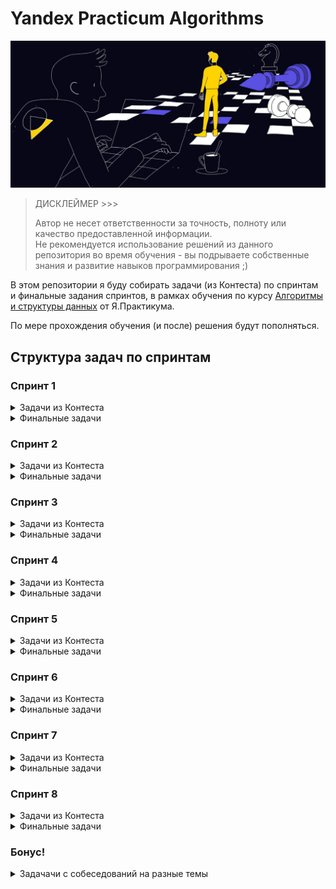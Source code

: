 # Yandex Practicum Algorithms

![IMG](docs/hero-image.jpg)

> ДИСКЛЕЙМЕР >>>
> 
> Автор не несет ответственности за точность, полноту или качество предоставленной информации.<br>
> Не рекомендуется использование решений из данного репозитория во время обучения - вы подрываете
> собственные знания и развитие навыков программирования ;)

В этом репозитории я буду собирать задачи (из Контеста) по спринтам и финальные задания спринтов, 
в рамках обучения по курсу [Алгоритмы и структуры данных](https://practicum.yandex.ru/algorithms/) от Я.Практикума.

По мере прохождения обучения (и после) решения будут пополняться.

## Структура задач по спринтам

### Спринт 1

<details>
  <summary>Задачи из Контеста</summary>

  - [x] [Значения функции](sprint_1/tasks/A)
  - [x] [Чётные и нечётные числа](sprint_1/tasks/B)
  - [ ] [Соседи](sprint_1/tasks/C)
  - [ ] [Хаотичность погоды](sprint_1/tasks/D)
  - [x] [Самое длинное слово](sprint_1/tasks/E)
  - [x] [Палиндром](sprint_1/tasks/F)
  - [x] [Работа из дома](sprint_1/tasks/G)
  - [x] [Двоичная система](sprint_1/tasks/H)
  - [x] [Степень четырёх](sprint_1/tasks/I)
  - [x] [Факторизация](sprint_1/tasks/J)
  - [ ] [Списочная форма](sprint_1/tasks/K)
  - [x] [Лишняя буква](sprint_1/tasks/L)
</details>

<details>
  <summary>Финальные задачи</summary>
    
  - [x] [Ближайший ноль](sprint_1/final/A)
  - [x] [Ловкость рук](sprint_1/final/B)
</details>

### Спринт 2

<details>
  <summary>Задачи из Контеста</summary>

</details>

<details>
  <summary>Финальные задачи</summary>

</details>

### Спринт 3

<details>
  <summary>Задачи из Контеста</summary>

</details>

<details>
  <summary>Финальные задачи</summary>

</details>

### Спринт 4

<details>
  <summary>Задачи из Контеста</summary>

</details>

<details>
  <summary>Финальные задачи</summary>

</details>

### Спринт 5

<details>
  <summary>Задачи из Контеста</summary>

</details>

<details>
  <summary>Финальные задачи</summary>

</details>

### Спринт 6

<details>
  <summary>Задачи из Контеста</summary>

</details>

<details>
  <summary>Финальные задачи</summary>

</details>

### Спринт 7

<details>
  <summary>Задачи из Контеста</summary>

</details>

<details>
  <summary>Финальные задачи</summary>

</details>

### Спринт 8

<details>
  <summary>Задачи из Контеста</summary>

</details>

<details>
  <summary>Финальные задачи</summary>

</details>

### Бонус!

<details>
  <summary>Задачачи с собеседований на разные темы</summary>

</details>